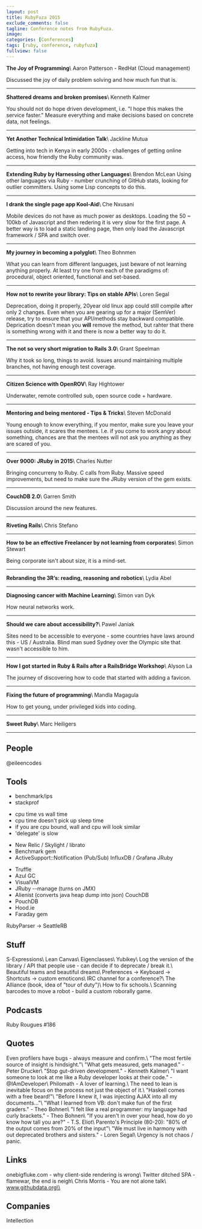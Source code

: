 ```yaml
---
layout: post
title: RubyFuza 2015
exclude_comments: false
tagline: Conference notes from RubyFuza.
image:
categories: [Conferences]
tags: [ruby, conference, rubyfuza]
fullview: false
---
```


**The Joy of Programming**\\
Aaron Patterson - RedHat (Cloud management)

Discussed the joy of daily problem solving and how much fun that is.

--------
**Shattered dreams and broken promises**\\
Kenneth Kalmer

You should not do hope driven development, i.e. "I hope this makes the service faster." Measure everything and make decisions based on concrete data, not feelings.

--------
**Yet Another Technical Intimidation Talk**\\
Jackline Mutua

Getting into tech in Kenya in early 2000s - challenges of getting online access, how friendly the Ruby community was.

--------

**Extending Ruby by Harnessing other Languages**\\
Brendon McLean
Using other languages via Ruby - number crunching of GitHub stats, looking for outlier committers. Using some Lisp concepts to do this.

--------

**I drank the single page app Kool-Aid**\\
Che Nxusani

Mobile devices do not have as much power as desktops. Loading the 50 ~ 100kb of Javascript and then redering it is very slow for the first page. A better way is to load a static landing page, then only load the Javascript framework / SPA and switch over.

--------

**My journey in becoming a polyglot**\\
Theo Bohnmen

What you can learn from different languages, just beware of not learning anything properly. At least try one from each of the paradigms of: procedural, object oriented, functional and set-based.

--------

**How not to rewrite your library: Tips on stable APIs**\\
Loren Segal

Deprecation, doing it properly, 20year old linux app could still compile after only 2 changes. Even when you are gearing up for a major (SemVer) release, try to ensure that your API/methods stay backward compatible. Deprication doesn't mean you **will** remove the method, but rahter that there is something wrong with it and there is now a better way to do it.

--------

**The not so very short migration to Rails 3.0**\\
Grant Speelman

Why it took so long, things to avoid. Issues around maintaining multiple branches, not having enough test coverage.

---------

**Citizen Science with OpenROV**\\
Ray Hightower

Underwater, remote controlled sub, open source code + hardware.

---------

**Mentoring and being mentored - Tips & Tricks**\\
Steven McDonald

Young enough to know everything, if you mentor, make sure you leave your issues outside, it scares the mentees. I.e. if you come to work angry about something, chances are that the mentees will not ask you anything as they are scared of you.

---------

**Over 9000: JRuby in 2015**\\
Charles Nutter

Bringing concurreny to Ruby. C calls from Ruby. Massive speed improvements, but need to make sure the JRuby version of the gem exists.

---------

**CouchDB 2.0**\\
Garren Smith

Discussion around the new features.

---------

**Riveting Rails**\\
Chris Stefano

---------

**How to be an effective Freelancer by not learning from corporates**\\
Simon Stewart

Being corporate isn't about size, it is a mind-set.

---------

**Rebranding the 3R’s: reading, reasoning and robotics**\\
Lydia Abel

---------

**Diagnosing cancer with Machine Learning**\\
Simon van Dyk

How neural networks work.

---------

**Should we care about accessibility?**\\
Pawel Janiak

Sites need to be accessible to everyone - some countries have laws around this - US / Australia. Blind man sued Sydney over the Olympic site that wasn't accessible to him.

---------

**How I got started in Ruby & Rails after a RailsBridge Workshop**\\
Alyson La

The journey of discovering how to code that started with adding a favicon.

---------

**Fixing the future of programming**\\
Mandla Magagula

How to get young, under privileged kids into coding.

---------

**Sweet Ruby**\\
Marc Heiligers

---------

People
------
@eileencodes

Tools
-----
* benchmark/ips
* stackprof
 - cpu time vs wall time
 - cpu time doesn't pick up sleep time
 - if you are cpu bound, wall and cpu will look similar
 - 'delegate' is slow
 * New Relic / Skylight / librato
 * Benchmark gem
 * ActiveSupport::Notification (Pub/Sub)
InfluxDB / Grafana
JRuby
 - Truffle
 - Azul GC
 - VisualVM
 - JRuby --manage (turns on JMX)
 - Alienist (converts java heap dump into json)
CouchDB
 - PouchDB
 - Hood.ie
 - Faraday gem

RubyParser -> SeattleRB

Stuff
-----
S-Expressions\\
Lean Canvas\\
Eigenclasses\\
Yubikey\\
Log the version of the library / API that people use - can decide if to deprecate / break it.\\
Beautiful teams and beautiful dreams\\
Preferences -> Keyboard -> Shortcuts -> custom emoticons\\
IRC channel for a conference?\\
The Alliance (book, idea of "tour of duty")\\
How to fix schools.\\
Scanning barcodes to move a robot - build a custom roborally game.

Podcasts
--------
Ruby Rougues #186


Quotes
------
Even profilers have bugs - always measure and confirm.\\
"The most fertile source of insight is hindsight."\\
"What gets measured, gets managed." - Peter Drucker\\
"Stop gut-driven development." - Kenneth Kalmer\\
"I want someone to look at me like a Ruby developer looks at their code." - @IAmDeveloper\\
Philomath - A lover of learning.\\
The need to lean is inevitable focus on the process not just the object of it.\\
"Haskell comes with a free beard!"\\
"Before I knew it, I was injecting AJAX into all my documents..."\\
"What I learned from VB: don't make fun of the first graders." - Theo Bohnen\\
"I felt like a real programmer: my language had curly brackets." - Theo Bohnen\\
"If you aren't in over your head, how do yo know how tall you are?" - T.S. Eliot\\
Parento's Principle (80-20): "80% of the output comes from 20% of the input"\\
"We must live in harmony with out deprecated brothers and sisters." - Loren Segal\\
Urgency is not chaos / panic.


Links
-----
onebigfluke.com - why client-side rendering is wrong\\
Twitter ditched SPA - flamewar, the end is neigh\\
Chris Morris - You are not alone talk\\
www.githubdata.org\\

Companies
---------
Intellection
